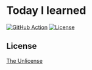# Today I learned

[![GitHub Action](https://img.shields.io/github/workflow/status/raviqqe/til/test?style=flat-square)](https://github.com/raviqqe/til/actions)
[![License](https://img.shields.io/github/license/raviqqe/til.svg?style=flat-square)](LICENSE)

## License

[The Unlicense](LICENSE)
